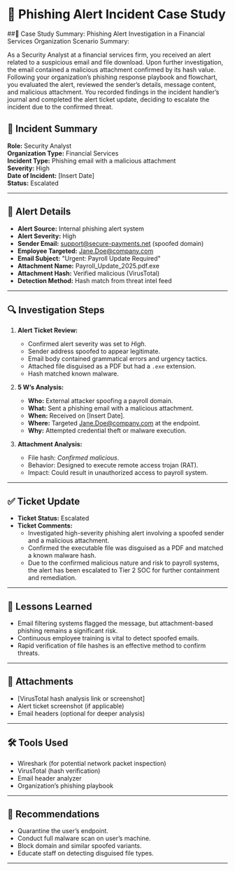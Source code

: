 # 🚨 Phishing Alert Incident Case Study

##📘 Case Study Summary: Phishing Alert Investigation in a Financial Services Organization
Scenario Summary:

As a Security Analyst at a financial services firm, you received an alert related to a suspicious email and file download. Upon further investigation, the email contained a malicious attachment confirmed by its hash value. Following your organization’s phishing response playbook and flowchart, you evaluated the alert, reviewed the sender’s details, message content, and malicious attachment. You recorded findings in the incident handler’s journal and completed the alert ticket update, deciding to escalate the incident due to the confirmed threat.

## 📌 Incident Summary

**Role:** Security Analyst  
**Organization Type:** Financial Services  
**Incident Type:** Phishing email with a malicious attachment  
**Severity:** High  
**Date of Incident:** [Insert Date]  
**Status:** Escalated

---

## 🧾 Alert Details

- **Alert Source:** Internal phishing alert system  
- **Alert Severity:** High  
- **Sender Email:** support@secure-payments.net (spoofed domain)  
- **Employee Targeted:** Jane.Doe@company.com  
- **Email Subject:** "Urgent: Payroll Update Required"  
- **Attachment Name:** Payroll_Update_2025.pdf.exe  
- **Attachment Hash:** Verified malicious (VirusTotal)  
- **Detection Method:** Hash match from threat intel feed  

---

## 🔍 Investigation Steps

1. **Alert Ticket Review:**
   - Confirmed alert severity was set to *High*.
   - Sender address spoofed to appear legitimate.
   - Email body contained grammatical errors and urgency tactics.
   - Attached file disguised as a PDF but had a `.exe` extension.
   - Hash matched known malware.

2. **5 W’s Analysis:**
   - **Who:** External attacker spoofing a payroll domain.
   - **What:** Sent a phishing email with a malicious attachment.
   - **When:** Received on [Insert Date].
   - **Where:** Targeted Jane.Doe@company.com at the endpoint.
   - **Why:** Attempted credential theft or malware execution.

3. **Attachment Analysis:**
   - File hash: *Confirmed malicious*.
   - Behavior: Designed to execute remote access trojan (RAT).
   - Impact: Could result in unauthorized access to payroll system.

---

## ✅ Ticket Update

- **Ticket Status:** Escalated  
- **Ticket Comments:**
   - Investigated high-severity phishing alert involving a spoofed sender and a malicious attachment.
   - Confirmed the executable file was disguised as a PDF and matched a known malware hash.
   - Due to the confirmed malicious nature and risk to payroll systems, the alert has been escalated to Tier 2 SOC for further containment and remediation.

---

## 🧠 Lessons Learned

- Email filtering systems flagged the message, but attachment-based phishing remains a significant risk.
- Continuous employee training is vital to detect spoofed emails.
- Rapid verification of file hashes is an effective method to confirm threats.

---

## 📎 Attachments

- [VirusTotal hash analysis link or screenshot]
- Alert ticket screenshot (if applicable)
- Email headers (optional for deeper analysis)

---

## 🛠️ Tools Used

- Wireshark (for potential network packet inspection)  
- VirusTotal (hash verification)  
- Email header analyzer  
- Organization’s phishing playbook

---

## 🔐 Recommendations

- Quarantine the user’s endpoint.
- Conduct full malware scan on user’s machine.
- Block domain and similar spoofed variants.
- Educate staff on detecting disguised file types.

---

